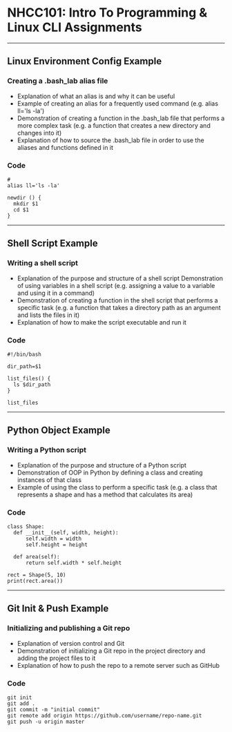 # NHCC101: Intro To Programming & Linux CLI Assignments

---

## Linux Environment Config Example

### Creating a .bash_lab alias file

- Explanation of what an alias is and why it can be useful
- Example of creating an alias for a frequently used command (e.g. alias ll='ls -la')
- Demonstration of creating a function in the .bash_lab file that performs a more complex task (e.g. a function that creates a new directory and changes into it)
- Explanation of how to source the .bash_lab file in order to use the aliases and functions defined in it

### Code

```
#
alias ll='ls -la'

newdir () {
  mkdir $1
  cd $1
}
```

---

## Shell Script Example

### Writing a shell script

- Explanation of the purpose and structure of a shell script
Demonstration of using variables in a shell script (e.g. assigning a value to a variable and using it in a command)
- Demonstration of creating a function in the shell script that performs a specific task (e.g. a function that takes a directory path as an argument and lists the files in it)
- Explanation of how to make the script executable and run it


### Code

```
#!/bin/bash

dir_path=$1

list_files() {
  ls $dir_path
}

list_files

```

---

## Python Object Example

### Writing a Python script

- Explanation of the purpose and structure of a Python script
- Demonstration of OOP in Python by defining a class and creating instances of that class
- Example of using the class to perform a specific task (e.g. a class that represents a shape and has a method that calculates its area)

### Code

```
class Shape:
  def __init__(self, width, height):
      self.width = width
      self.height = height

  def area(self):
      return self.width * self.height

rect = Shape(5, 10)
print(rect.area())
```

---

## Git Init & Push Example

### Initializing and publishing a Git repo

- Explanation of version control and Git
- Demonstration of initializing a Git repo in the project directory and adding the project files to it
- Explanation of how to push the repo to a remote server such as GitHub

### Code

```
git init
git add .
git commit -m "initial commit"
git remote add origin https://github.com/username/repo-name.git
git push -u origin master
```
